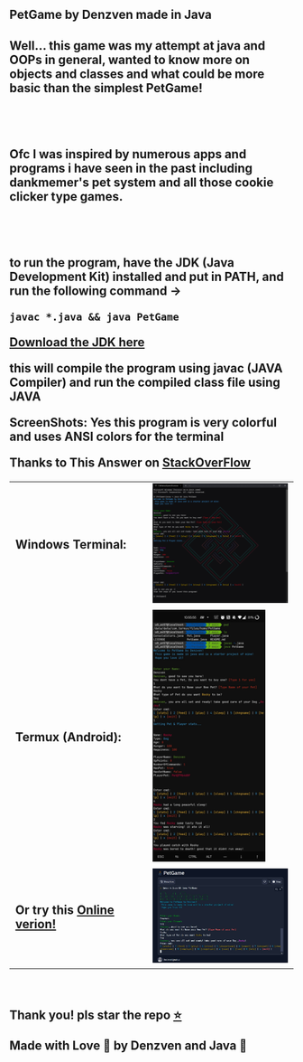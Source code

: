 <!DOCTYPE html>
<body>
<h2> PetGame by Denzven made in Java <h2>
<p>
Well... this game was my attempt at java and OOPs in general, wanted to know more on objects and classes and what could be more basic than the simplest PetGame! 
</p>
<br><br>
<p>
Ofc I was inspired by numerous apps and programs i have seen in the past including dankmemer's pet system and all those cookie clicker type games.  
</p>
<br><br>
<p>
to run the program, have the JDK (Java Development Kit) installed and put in PATH, and run the following command ->  
</p>
<pre><code class="lang-bash"><span class="hljs-keyword">javac </span>*.<span class="hljs-keyword">java </span>&amp;&amp; <span class="hljs-keyword">java </span>PetGame
</code></pre>

<p><a href="https://www.oracle.com/java/technologies/java-se-development-kit11-downloads.html">Download the JDK here</a></p>
<p>
this will compile the program using javac (JAVA Compiler) and run the compiled class file using JAVA
</p>
<p>ScreenShots:
Yes this program is very colorful and uses ANSI colors for the terminal </p>

<p>Thanks to This Answer on <a href="https://stackoverflow.com/a/45444716">StackOverFlow</a></p>

</p>
<table>
<tr>
<td> 
Windows Terminal: 
</td> 
    
<td> 
<img src="./WindowsTerminalScreenShot.png" alt="WindowsTerminalScreenShot" width="300">
</td>
</tr>

<tr>
<td> 
Termux (Android): 
</td> 
  
<td> 
<img src="./TermuxAdroidScreenShot.png" alt="TermuxAndroidScreenShot" width="200">
</td>
</tr>

<tr> 
<td>
Or try this <a href="https://replit.com/@DenzvenIgnatius/PetGame?v=1"> Online verion! </a>
</td>

<td> 
<img src="./ReplitScreenShot.jpg" alt="ReplitScreenShot" href="https://replit.com/@DenzvenIgnatius/PetGame?v=1" width="300">
</td>
</tr>
</table>
  

<br>
<p>
Thank you! pls star the repo <a href="https://github.com/denzven/PetGame">⭐</a>
</p>   


<p> Made with Love 💜 by Denzven and Java 🍵  </p>

</html>